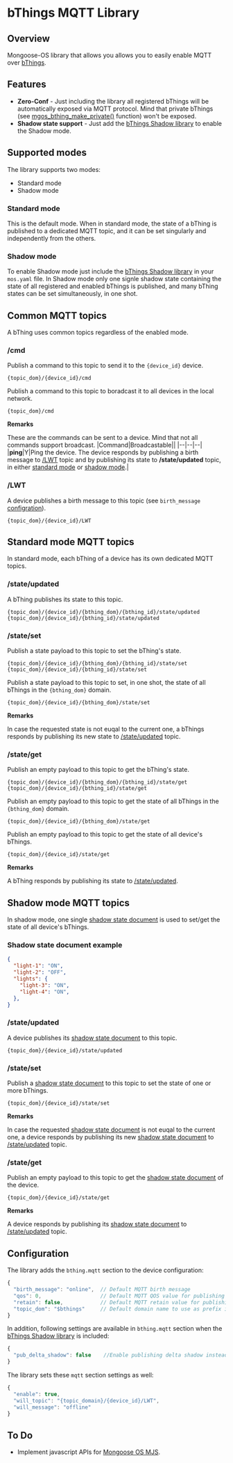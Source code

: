 # bThings MQTT Library
## Overview
Mongoose-OS library that allows you allows you to easily enable MQTT over [bThings](https://github.com/diy365-mgos/bthing).
## Features
- **Zero-Conf** - Just including the library all registered bThings will be automatically exposed via MQTT protocol. Mind that private bThings (see [mgos_bthing_make_private()](https://github.com/diy365-mgos/bthing#mgos_bthing_make_private) function) won't be exposed.
- **Shadow state support** - Just add the [bThings Shadow library](https://github.com/diy365-mgos/bthing-shadow) to enable the Shadow mode.
## Supported modes
The library supports two modes:
- Standard mode
- Shadow mode
### Standard mode
This is the default mode. When in standard mode, the state of a bThing is published to a dedicated MQTT topic, and it can be set singularly and independently from the others.
### Shadow mode
To enable Shadow mode just include the [bThings Shadow library](https://github.com/diy365-mgos/bthing-shadow) in your `mos.yaml` file. In Shadow mode only one signle shadow state containing the state of all registered and enabled bThings is published, and many bThing states can be set simultaneously, in one shot.
## Common MQTT topics
A bThing uses common topics regardless of the enabled mode.
### /cmd
Publish a command to this topic to send it to the `{device_id}` device.
```
{topic_dom}/{device_id}/cmd
```
Publish a command to this topic to boradcast it to all devices in the local network.
```
{topic_dom}/cmd
```
**Remarks**

These are the commands can be sent to a device. Mind that not all commands support broadcast.
|Command|Broadcastable||
|--|--|--|
|**ping**|Y|Ping the device. The device responds by publishing a birth message to [/LWT](#lwt) topic and by publishing its state to **/state/updated** topic, in either [standard mode](#standard_state_updated) or [shadow mode](#shadow_state_updated).|
### /LWT
A device publishes a birth message to this topic (see `birth_message` [configration](#configuration)).
```
{topic_dom}/{device_id}/LWT
```
## Standard mode MQTT topics
In standard mode, each bThing of a device has its own dedicated MQTT topics.
### <a name="standard_state_updated"></a>/state/updated
A bThing publishes its state to this topic.
```
{topic_dom}/{device_id}/{bthing_dom}/{bthing_id}/state/updated
{topic_dom}/{device_id}/{bthing_id}/state/updated
```
### <a name="standard_state_set"></a>/state/set
Publish a state payload to this topic to set the bThing's state.
```
{topic_dom}/{device_id}/{bthing_dom}/{bthing_id}/state/set
{topic_dom}/{device_id}/{bthing_id}/state/set
```
Publish a state payload to this topic to set, in one shot, the state of all bThings in the `{bthing_dom}` domain.
```
{topic_dom}/{device_id}/{bthing_dom}/state/set
```
**Remarks**

In case the requested state is not euqal to the current one, a bThings responds by publishing its new state to [/state/updated](#standard_state_updated) topic.
### <a name="standard_state_get"></a>/state/get
Publish an empty payload to this topic to get the bThing's state.
```
{topic_dom}/{device_id}/{bthing_dom}/{bthing_id}/state/get
{topic_dom}/{device_id}/{bthing_id}/state/get
```
Publish an empty payload to this topic to get the state of all bThings in the `{bthing_dom}` domain.
```
{topic_dom}/{device_id}/{bthing_dom}/state/get
```
Publish an empty payload to this topic to get the state of all device's bThings.
```
{topic_dom}/{device_id}/state/get
```
**Remarks**

A bThing responds by publishing its state to [/state/updated](#standard_state_updated).
## Shadow mode MQTT topics
In shadow mode, one single [shadow state document](#shadow-state-document-example) is used to set/get the state of all device's bThings.
### Shadow state document example
```json
{
  "light-1": "ON",
  "light-2": "OFF",
  "lights": {         
    "light-3": "ON",
    "light-4": "ON",
  },
}
```
### <a name="shadow_state_updated"></a>/state/updated
A device publishes its [shadow state document](#shadow-state-document-example) to this topic.
```
{topic_dom}/{device_id}/state/updated
```
### <a name="shadow_state_set"></a>/state/set
Publish a [shadow state document](#shadow-state-document-example) to this topic to set the state of one or more bThings.
```
{topic_dom}/{device_id}/state/set
```
**Remarks**

In case the requested [shadow state document](#shadow-state-document-example) is not euqal to the current one, a device responds by publishing its new [shadow state document](#shadow-state-document-example) to [/state/updated](#shadow_state_updated) topic.
### <a name="shadow_state_get"></a>/state/get
Publish an empty payload to this topic to get the [shadow state document](#shadow-state-document-example) of the device.
```
{topic_dom}/{device_id}/state/get
```
**Remarks**

A device responds by publishing its [shadow state document](#shadow-state-document-example) to [/state/updated](#shadow_state_updated) topic.
## Configuration
The library adds the `bthing.mqtt` section to the device configuration:
```javascript
{
  "birth_message": "online",  // Default MQTT birth message
  "qos": 0,                   // Default MQTT QOS value for publishing messages
  "retain": false,            // Default MQTT retain value for publishing messages
  "topic_dom": "$bthings"     // Default domain name to use as prefix in topic's path"
}
```
In addition, following settings are available in `bthing.mqtt` section when the [bThings Shadow library](https://github.com/diy365-mgos/bthing-shadow) is included:
```javascript
{
  "pub_delta_shadow": false    //Enable publishing delta shadow instead of the full one
}
```
The library sets these `mqtt` section settings as well:
```javascript
{
  "enable": true,
  "will_topic": "{topic_domain}/{device_id}/LWT",
  "will_message": "offline"
}
```
<!-- ## C/C++ API Reference
### mgos_bthing_mqtt_disable
```c
bool mgos_bthing_mqtt_disable(mgos_bthing_t thing);
```
Disables MQTT messages for a bThing. Returns `true` on success, or `false` otherwise. If Shadow mode is enabled, the function [mgos_bthing_shadow_disable()](https://github.com/diy365-mgos/bthing-shadow#mgos_bthing_shadow_disable) is automatically invoked behind the scenes.

|Parameter||
|--|--| 
|thing|A bThing.| -->
## To Do
- Implement javascript APIs for [Mongoose OS MJS](https://github.com/mongoose-os-libs/mjs).
